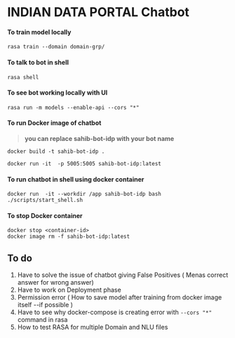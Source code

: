 # INDIAN DATA PORTAL Chatbot

#### To train model locally
```
rasa train --domain domain-grp/

```
#### To talk to bot in shell
```
rasa shell

```

#### To see bot working locally with UI
``` 
rasa run -m models --enable-api --cors "*" 
```
#### To run Docker image of chatbot

> **you can replace sahib-bot-idp with your bot name**
```
docker build -t sahib-bot-idp . 

docker run -it  -p 5005:5005 sahib-bot-idp:latest
```
#### To run chatbot in shell using docker container
```
docker run  -it --workdir /app sahib-bot-idp bash ./scripts/start_shell.sh

```
#### To stop Docker container
```
docker stop <container-id>
docker image rm -f sahib-bot-idp:latest
```
## To do
1. Have to solve the issue of chatbot giving False Positives ( Menas correct answer for wrong answer)
2. Have to work on Deployment phase
3. Permission error ( How to save model after training from docker image itself --if possible )
4. Have to see why docker-compose is creating error with ` --cors "*" ` command in rasa 
5. How to test RASA for multiple Domain and NLU files